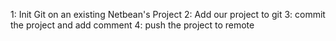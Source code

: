 1: Init Git on an existing Netbean's Project
2: Add our project to git
3: commit the project and add comment
4: push the project to remote
